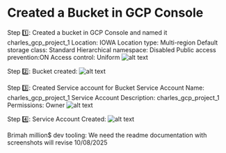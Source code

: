 # Created a Bucket in GCP Console


Step 1️⃣:
Created a bucket in GCP Console and named it charles_gcp_project_1
Location: IOWA
Location type: Multi-region
Default storage class: Standard
Hierarchical namespace: Disabled
Public access prevention:ON
Access control: Uniform
![alt text](1.jpg)


Step 2️⃣:
Bucket created:
![alt text](3.png)

Step 3️⃣:
Created Service account for Bucket
Service Account Name: charles_gcp_project_1
Service Account Description: charles_gcp_project_1
Permissions: Owner
![alt text](5.png)


Step 4️⃣:
Service Account Created:
![alt text](6.png)


Brimah million$ dev tooling: We need the readme documentation with screenshots will revise 10/08/2025